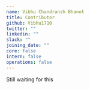 ```yaml
---
name: Vibhu Chandransh Bhanot
title: Contributor
github: Vibhu1710
twitter: ""
linkedin: ""
slack: ""
joining_date: ""
core: false
intern: false
operations: false
---
```


Still waiting for this
